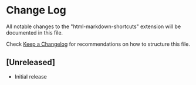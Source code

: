 # Change Log

All notable changes to the "html-markdown-shortcuts" extension will be documented in this file.

Check [Keep a Changelog](http://keepachangelog.com/) for recommendations on how to structure this file.

## [Unreleased]

- Initial release